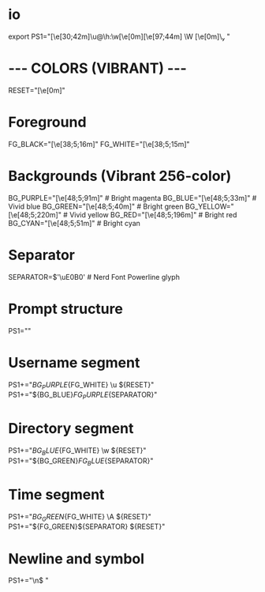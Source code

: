 # io
export PS1="\[\e[30;42m\]\u@\h:\w\[\e[0m\]\[\e[97;44m\] \W \[\e[0m\]\ "
# --- COLORS (VIBRANT) ---
RESET="\[\e[0m\]"

# Foreground
FG_BLACK="\[\e[38;5;16m\]"
FG_WHITE="\[\e[38;5;15m\]"

# Backgrounds (Vibrant 256-color)
BG_PURPLE="\[\e[48;5;91m\]"   # Bright magenta
BG_BLUE="\[\e[48;5;33m\]"     # Vivid blue
BG_GREEN="\[\e[48;5;40m\]"    # Bright green
BG_YELLOW="\[\e[48;5;220m\]"  # Vivid yellow
BG_RED="\[\e[48;5;196m\]"     # Bright red
BG_CYAN="\[\e[48;5;51m\]"     # Bright cyan

# Separator
SEPARATOR=$'\uE0B0'  # Nerd Font Powerline glyph

# Prompt structure
PS1=""

# Username segment
PS1+="${BG_PURPLE}${FG_WHITE} \u ${RESET}"
PS1+="${BG_BLUE}${FG_PURPLE}${SEPARATOR}"

# Directory segment
PS1+="${BG_BLUE}${FG_WHITE} \w ${RESET}"
PS1+="${BG_GREEN}${FG_BLUE}${SEPARATOR}"

# Time segment
PS1+="${BG_GREEN}${FG_WHITE} \A ${RESET}"
PS1+="${FG_GREEN}${SEPARATOR} ${RESET}"

# Newline and symbol
PS1+="\n\$ "

